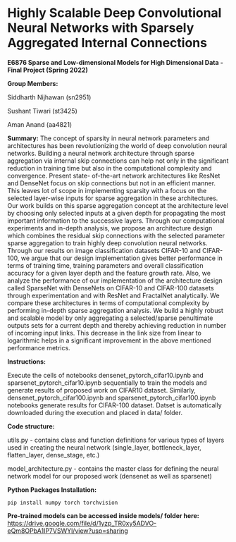 # Highly Scalable Deep Convolutional Neural Networks with Sparsely Aggregated Internal Connections

**E6876 Sparse and Low-dimensional Models for High Dimensional Data - Final Project (Spring 2022)**

**Group Members:**

Siddharth Nijhawan (sn2951)

Sushant Tiwari (st3425)

Aman Anand (aa4821)

**Summary:** The concept of sparsity in neural network parameters and architectures has been revolutionizing the world of deep convolution neural networks. Building a neural network architecture through sparse aggregation via internal skip connections can help not only in the significant reduction in training time but also in the computational complexity and convergence. Present state- of-the-art network architectures like ResNet and DenseNet focus on skip connections but not in an efficient manner. This leaves lot of scope in implementing sparsity with a focus on the selected layer-wise inputs for sparse aggregation in these architectures. Our work builds on this sparse aggregation concept at the architecture level by choosing only selected inputs at a given depth for propagating the most important information to the successive layers. Through our computational experiments and in-depth analysis, we propose an architecture design which combines the residual skip connections with the selected parameter sparse aggregation to train highly deep convolution neural networks. Through our results on image classification datasets CIFAR-10 and CIFAR-100, we argue that our design implementation gives better performance in terms of training time, training parameters and overall classification accuracy for a given layer depth and the feature growth rate. Also, we analyze the performance of our implementation of the architecture design called SparseNet with DenseNets on CIFAR-10 and CIFAR-100 datasets through experimentation and with ResNet and FractalNet analytically. We compare these architectures in terms of computational complexity by performing in-depth sparse aggregation analysis. We build a highly robust and scalable model by only aggregating a selected/sparse penultimate outputs sets for a current depth and thereby achieving reduction in number of incoming input links. This decrease in the link size from linear to logarithmic helps in a significant improvement in the above mentioned performance metrics.

**Instructions:** 

Execute the cells of notebooks densenet_pytorch_cifar10.ipynb and sparsenet_pytorch_cifar10.ipynb sequentially to train the models and generate results of proposed work on CIFAR10 dataset. Similarly, densenet_pytorch_cifar100.ipynb and sparsenet_pytorch_cifar100.ipynb notebooks generate results for CIFAR-100 dataset. Datset is automatically downloaded during the execution and placed in data/ folder.

**Code structure:**

utils.py - contains class and function definitions for various types of layers used in creating the neural network (single_layer, bottleneck_layer, flatten_layer, dense_stage, etc.)

model_architecture.py - contains the master class for defining the neural network model for our proposed work (densenet as well as sparsenet)

**Python Packages Installation:**

```
pip install numpy torch torchvision
```

**Pre-trained models can be accessed inside models/ folder here:** https://drive.google.com/file/d/1yzp_TR0xy5ADVO-eQm8OPbA1IP7VSWYl/view?usp=sharing
